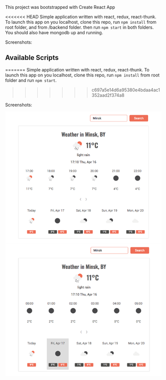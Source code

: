 This project was bootstrapped with Create React App

<<<<<<< HEAD
Simple application written with react, redux, react-thunk. To launch this app on you localhost, clone this repo, run <code>npm install</code> from root folder, and from /backend folder. then run <code>npm start</code> in both folders. You should also have mongodb up and running.

Screenshots:
## Available Scripts
=======
Simple application written with react, redux, react-thunk. To launch this app on you localhost, clone this repo, run `npm install` from root folder and run `npm start`.
>>>>>>> c697a5e14d6a95380e4bdaa4ac1352aad2f374a8

Screenshots:

![Image alt](https://github.com/irmir/app-weather-forecast/raw/master/screenshots/screenshot1.png)
![Image alt](https://github.com/irmir/app-weather-forecast/raw/master/screenshots/screenshot2.png)
